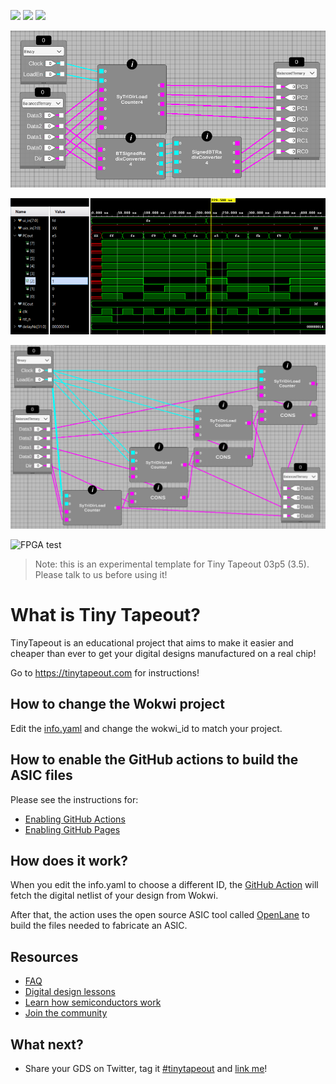 ![](../../workflows/gds/badge.svg) ![](../../workflows/docs/badge.svg) ![](../../workflows/wokwi_test/badge.svg)

![Chip overview](https://github.com/aiunderstand/tt03p5-4-trit-balanced-ternary-counter-bt_signb_bt-radix-convertor/blob/main/overview.png)


![Vivado simulation results](https://github.com/aiunderstand/tt03p5-4-trit-balanced-ternary-counter-bt_signb_bt-radix-convertor/blob/main/vivado_simulation_result.png)

![Counter design](https://github.com/aiunderstand/tt03p5-4-trit-balanced-ternary-counter-bt_signb_bt-radix-convertor/blob/main/counter_design.png)

![FPGA test](https://github.com/aiunderstand/tt03p5-4-trit-balanced-ternary-counter-bt_signb_bt-radix-convertor/blob/main/basys3_fpga.png)

> Note: this is an experimental template for Tiny Tapeout 03p5 (3.5). Please talk to us before using it!

# What is Tiny Tapeout?

TinyTapeout is an educational project that aims to make it easier and cheaper than ever to get your digital designs manufactured on a real chip!

Go to https://tinytapeout.com for instructions!

## How to change the Wokwi project

Edit the [info.yaml](info.yaml) and change the wokwi_id to match your project.


## How to enable the GitHub actions to build the ASIC files

Please see the instructions for:

* [Enabling GitHub Actions](https://tinytapeout.com/faq/#when-i-commit-my-change-the-gds-action-isnt-running)
* [Enabling GitHub Pages](https://tinytapeout.com/faq/#my-github-action-is-failing-on-the-pages-part)

## How does it work?

When you edit the info.yaml to choose a different ID, the [GitHub Action](.github/workflows/gds.yaml) will fetch the digital netlist of your design from Wokwi.

After that, the action uses the open source ASIC tool called [OpenLane](https://www.zerotoasiccourse.com/terminology/openlane/) to build the files needed to fabricate an ASIC.

## Resources

* [FAQ](https://tinytapeout.com/faq/)
* [Digital design lessons](https://tinytapeout.com/digital_design/)
* [Learn how semiconductors work](https://tinytapeout.com/siliwiz/)
* [Join the community](https://discord.gg/rPK2nSjxy8)

## What next?

* Share your GDS on Twitter, tag it [#tinytapeout](https://twitter.com/hashtag/tinytapeout?src=hashtag_click) and [link me](https://twitter.com/matthewvenn)!

